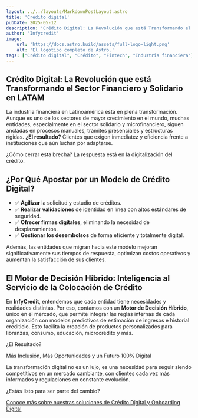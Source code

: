 ```yaml
---
layout: ../../layouts/MarkdownPostLayout.astro
title: 'Crédito digital'
pubDate: 2025-05-12
description: 'Crédito Digital: La Revolución que está Transformando el Sector Financiero y Solidario en LATAM'
author: 'Infycredit'
image:
    url: 'https://docs.astro.build/assets/full-logo-light.png'
    alt: 'El logotipo completo de Astro.'
tags: ["Crédito digital", "Crédito", "Fintech", "Industria financiera"]
---
```


<article class="max-w-3xl mx-auto p-6">
  <h1 class="text-4xl font-bold bg-gradient-to-r from-blue-500 via-purple-500 to-pink-500 bg-clip-text text-transparent text-center mb-8">
    Crédito Digital: La Revolución que está Transformando el Sector Financiero y Solidario en LATAM
  </h1>

  <p class="text-lg mb-6 text-gray-700">
    La industria financiera en Latinoamérica está en plena transformación. Aunque es uno de los sectores de mayor crecimiento en el mundo, muchas entidades, especialmente en el sector solidario y microfinanciero, siguen ancladas en procesos manuales, trámites presenciales y estructuras rígidas. 
    <strong>¿El resultado?</strong> Clientes que exigen inmediatez y eficiencia frente a instituciones que aún luchan por adaptarse.
  </p>

  <p class="text-lg font-semibold mb-4 text-center">
    ¿Cómo cerrar esta brecha? La respuesta está en la digitalización del crédito.
  </p>

  <h2 class="text-2xl font-bold text-center text-indigo-600 mb-6">
    ¿Por Qué Apostar por un Modelo de Crédito Digital?
  </h2>

  <ul class="list-disc list-inside space-y-2 text-gray-700 mb-6">
    <li>✅ <strong>Agilizar</strong> la solicitud y estudio de créditos.</li>
    <li>✅ <strong>Realizar validaciones</strong> de identidad en línea con altos estándares de seguridad.</li>
    <li>✅ <strong>Ofrecer firmas digitales</strong>, eliminando la necesidad de desplazamientos.</li>
    <li>✅ <strong>Gestionar los desembolsos</strong> de forma eficiente y totalmente digital.</li>
  </ul>

  <p class="text-lg mb-6 text-gray-700">
    Además, las entidades que migran hacia este modelo mejoran significativamente sus tiempos de respuesta, optimizan costos operativos y aumentan la satisfacción de sus clientes.
  </p>

  <h2 class="text-2xl font-bold text-center text-indigo-600 mb-6">
    El Motor de Decisión Híbrido: Inteligencia al Servicio de la Colocación de Crédito
  </h2>

  <p class="text-lg mb-6 text-gray-700">
    En <strong>InfyCredit</strong>, entendemos que cada entidad tiene necesidades y realidades distintas. Por eso, contamos con un <strong>Motor de Decisión Híbrido</strong>, único en el mercado, que permite integrar las reglas internas de cada organización con modelos predictivos de estimación de ingresos e historial crediticio. 
    Esto facilita la creación de productos personalizados para libranzas, consumo, educación, microcrédito y más.
  </p>

  <p class="text-lg font-semibold text-center mb-4">
    ¿El Resultado?
  </p>

  <p class="text-lg text-center text-indigo-600 font-bold mb-6">
    Más Inclusión, Más Oportunidades y un Futuro 100% Digital
  </p>

  <p class="text-lg mb-6 text-gray-700">
    La transformación digital no es un lujo, es una necesidad para seguir siendo competitivos en un mercado cambiante, con clientes cada vez más informados y regulaciones en constante evolución.
  </p>

  <p class="text-center text-lg font-semibold mb-8">
    ¿Estás listo para ser parte del cambio?
  </p>

  <p class="text-center">
    <a href="https://infycredit.com" target="_blank" 
       class="inline-block px-6 py-3 bg-indigo-600 text-white rounded-2xl shadow-md hover:bg-indigo-700 transition">
      Conoce más sobre nuestras soluciones de Crédito Digital y Onboarding Digital
    </a>
  </p>
</article>

<div class="mb-12"></div>


